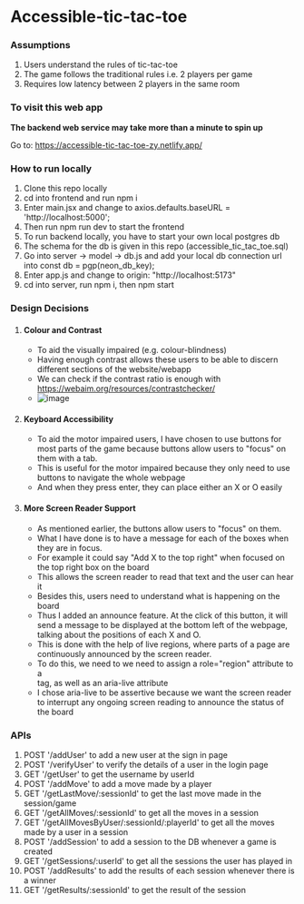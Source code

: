 # Accessible-tic-tac-toe

### Assumptions
1. Users understand the rules of tic-tac-toe
2. The game follows the traditional rules i.e. 2 players per game
3. Requires low latency between 2 players in the same room

### To visit this web app
**The backend web service may take more than a minute to spin up**

Go to: https://accessible-tic-tac-toe-zy.netlify.app/

### How to run locally
1. Clone this repo locally
2. cd into frontend and run npm i
3. Enter main.jsx and change to axios.defaults.baseURL = 'http://localhost:5000';
4. Then run npm run dev to start the frontend
5. To run backend locally, you have to start your own local postgres db
6. The schema for the db is given in this repo (accessible_tic_tac_toe.sql)
7. Go into server -> model -> db.js and add your local db connection url into const db = pgp(neon_db_key);
8. Enter app.js and change to origin: "http://localhost:5173"
9. cd into server, run npm i, then npm start

### Design Decisions
1. #### Colour and Contrast
   - To aid the visually impaired (e.g. colour-blindness)
   - Having enough contrast allows these users to be able to discern different sections of the website/webapp
   - We can check if the contrast ratio is enough with https://webaim.org/resources/contrastchecker/
   - ![image](https://github.com/ZhnYng/accessible-tic-tac-toe/assets/72967431/fd18d833-3f4c-45b8-aaa6-ad9e4939c65f)
2. #### Keyboard Accessibility
   - To aid the motor impaired users, I have chosen to use buttons for most parts of the game because buttons allow users to "focus" on them with a tab.
   - This is useful for the motor impaired because they only need to use buttons to navigate the whole webpage
   - And when they press enter, they can place either an X or O easily
3. #### More Screen Reader Support
   - As mentioned earlier, the buttons allow users to "focus" on them.
   - What I have done is to have a message for each of the boxes when they are in focus.
   - For example it could say "Add X to the top right" when focused on the top right box on the board
   - This allows the screen reader to read that text and the user can hear it
   - Besides this, users need to understand what is happening on the board
   - Thus I added an announce feature. At the click of this button, it will send a message to be displayed at the bottom left of the webpage, talking about the positions of each X and O.
   - This is done with the help of live regions, where parts of a page are continuously announced by the screen reader.
   - To do this, we need to we need to assign a role="region" attribute to a <div> tag, as well as an aria-live attribute
   - I chose aria-live to be assertive because we want the screen reader to interrupt any ongoing screen reading to announce the status of the board
  
### APIs
1. POST '/addUser' to add a new user at the sign in page
2. POST '/verifyUser' to verify the details of a user in the login page
3. GET '/getUser' to get the username by userId
4. POST '/addMove' to add a move made by a player
5. GET '/getLastMove/:sessionId' to get the last move made in the session/game
6. GET '/getAllMoves/:sessionId' to get all the moves in a session
7. GET '/getAllMovesByUser/:sessionId/:playerId' to get all the moves made by a user in a session
8. POST '/addSession' to add a session to the DB whenever a game is created
9. GET '/getSessions/:userId' to get all the sessions the user has played in
10. POST '/addResults' to add the results of each session whenever there is a winner
11. GET '/getResults/:sessionId' to get the result of the session
